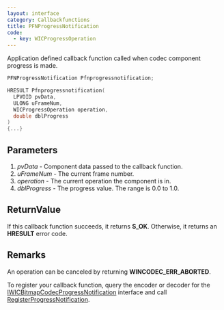 ```yaml
---
layout: interface
category: Callbackfunctions
title: PFNProgressNotification
code:
  - key: WICProgressOperation
---
```


Application defined callback function called when codec component progress is made.

```cpp
PFNProgressNotification Pfnprogressnotification;

HRESULT Pfnprogressnotification(
  LPVOID pvData,
  ULONG uFrameNum,
  WICProgressOperation operation,
  double dblProgress
)
{...}
```

## Parameters

1. *pvData* - Component data passed to the callback function.
2. *uFrameNum* - The current frame number.
3. *operation* - The current operation the component is in.
4. *dblProgress* - The progress value.
   The range is 0.0 to 1.0.

## ReturnValue

If this callback function succeeds, it returns **S_OK**.
Otherwise, it returns an **HRESULT** error code.

## Remarks

An operation can be canceled by returning **WINCODEC_ERR_ABORTED**.

To register your callback function, query the encoder or decoder for the [IWICBitmapCodecProgressNotification][wbcpn] interface and call [RegisterProgressNotification][wbcpn-rpn].

[wbcpn]: IWICBitmapCodecProgressNotification
[wbcpn-rpn]: IWICBitmapCodecProgressNotification#registerprogressnotification
